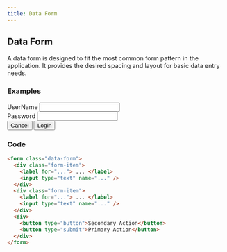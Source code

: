 ```yaml
---
title: Data Form
---
```

## Data Form
A data form is designed to fit the most common form pattern in the application.
It provides the desired spacing and layout for basic data entry needs.

### Examples
<div class="library__example">
  <form class="data-form">
    <div class="form-item">
      <label for="username">UserName</label>
      <input type="text" name="username" />
    </div>
    <div class="form-item">
      <label for="password">Password</label>
      <input type="password" name="password" />
    </div>
    <div>
      <button type="button">Cancel</button>
      <button type="submit">Login</button>
    </div>
  </form>
</div>

### Code
```html
<form class="data-form">
  <div class="form-item">
    <label for="..."> ... </label>
    <input type="text" name="..." />
  </div>
  <div class="form-item">
    <label for="..."> ... </label>
    <input type="text" name="..." />
  </div>
  <div>
    <button type="button">Secondary Action</button>
    <button type="submit">Primary Action</button>
  </div>
</form>
```
